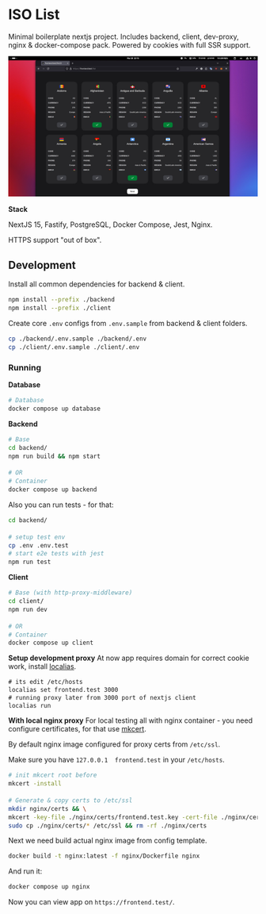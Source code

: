 # ISO List
Minimal boilerplate nextjs project. Includes backend, client, dev-proxy, nginx & docker-compose pack. Powered by cookies with full SSR support.

![preview](https://raw.githubusercontent.com/friktor/next-light-list-boilerplate/main/media/screenshot.jpg)

**Stack**

NextJS 15, Fastify, PostgreSQL, Docker Compose, Jest, Nginx.

HTTPS support "out of box".

## Development
Install all common dependencies for backend & client.

``` bash
npm install --prefix ./backend
npm install --prefix ./client
```

Create core `.env` configs from `.env.sample` from backend & client folders.

``` bash
cp ./backend/.env.sample ./backend/.env
cp ./client/.env.sample ./client/.env
```

### Running

**Database**

``` bash
# Database
docker compose up database
```

**Backend**

``` bash
# Base
cd backend/
npm run build && npm start

# OR
# Container
docker compose up backend
```

Also you can run tests - for that:

``` bash
cd backend/

# setup test env
cp .env .env.test
# start e2e tests with jest
npm run test 
```

**Client**

``` bash
# Base (with http-proxy-middleware)
cd client/
npm run dev

# OR
# Container
docker compose up client
```

**Setup development proxy**
At now app requires domain for correct cookie work, install [localias](https://github.com/peterldowns/localias).

```
# its edit /etc/hosts
localias set frontend.test 3000
# running proxy later from 3000 port of nextjs client
localias run
```

**With local nginx proxy**
For local testing all with nginx container - you need configure certificates, for that use [mkcert](https://github.com/FiloSottile/mkcert).

By default nginx image configured for proxy certs from `/etc/ssl`. 

Make sure you have `127.0.0.1  frontend.test` in your `/etc/hosts`.

``` bash
# init mkcert root before
mkcert -install

# Generate & copy certs to /etc/ssl
mkdir nginx/certs && \
mkcert -key-file ./nginx/certs/frontend.test.key -cert-file ./nginx/certs/frontend.test.crt frontend.test && \
sudo cp ./nginx/certs/* /etc/ssl && rm -rf ./nginx/certs
```

Next we need build actual nginx image from config template.

``` bash
docker build -t nginx:latest -f nginx/Dockerfile nginx
```

And run it:

``` bash
docker compose up nginx
```

Now you can view app on `https://frontend.test/`.
